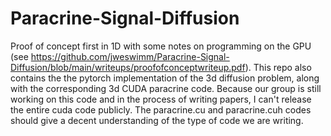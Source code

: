 # Paracrine-Signal-Diffusion
Proof of concept first in 1D with some notes on programming on the GPU (see https://github.com/jweswimm/Paracrine-Signal-Diffusion/blob/main/writeups/proofofconceptwriteup.pdf). This repo also contains the the pytorch implementation of the 3d diffusion problem, along with the corresponding 3d CUDA paracrine code. Because our group is still working on this code and in the process of writing papers, I can't release the entire cuda code publicly. The paracrine.cu and paracrine.cuh codes should give a decent understanding of the type of code we are writing. 
